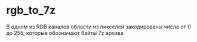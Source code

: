 # rgb_to_7z

В одном из RGB каналов области из пикселей закодированы числа от 0 до 255, которые обозначают байты 7z архива
